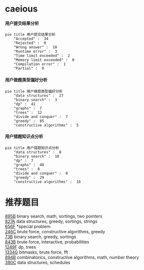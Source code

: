 # caeious

<!-- tabs:start -->



#### **用户提交结果分析**

```mermaid
pie title 用户提交结果分析
    "Accepted" :  34
    "Rejected" :  0
    "Wrong answer" :  10
    "Runtime error" :  3
    "Time limit exceeded" :  2
    "Memory limit exceeded" :  0
    "Compilation error" :  1
    "Partial" :  0
```

#### **用户做题类型偏好分析**

```mermaid
pie title 用户做题类型偏好分析
    "data structures" :  27
    "binary search" :  3
    "dp" :  41
    "graphs" :  7
    "trees" :  12
    "divide and conquer" :  7
    "greedy" :  85
    "constructive algorithms" :  5
```
#### **用户错题知识点分析**

```mermaid
pie title 用户错题知识点分析
    "data structures" :  8
    "binary search" :  18
    "dp" :  7
    "graphs" :  40
    "trees" :  0
    "divide and conquer" :  0
    "greedy" :  29
    "constructive algorithms" :  16
```



<!-- tabs:end -->
# 推荐题目
[895B](https://codeforces.com/contest/895/problem/B)		binary search,
                        math,
                        sortings,
                        two pointers		  
[827A](https://codeforces.com/contest/827/problem/A)		data structures,
                        greedy,
                        sortings,
                        strings		  
[656F](https://codeforces.com/contest/656/problem/F)		*special problem		  
[246C](https://codeforces.com/contest/246/problem/C)		brute force,
                        constructive algorithms,
                        greedy		  
[73B](https://codeforces.com/contest/73/problem/B)		binary search,
                        greedy,
                        sortings		  
[843B](https://codeforces.com/contest/843/problem/B)		brute force,
                        interactive,
                        probabilities		  
[1249F](https://codeforces.com/contest/1249/problem/F)		dp,
                        trees		  
[1334G](https://codeforces.com/contest/1334/problem/G)		bitmasks,
                        brute force,
                        fft		  
[894B](https://codeforces.com/contest/894/problem/B)		combinatorics,
                        constructive algorithms,
                        math,
                        number theory		  
[380C](https://codeforces.com/contest/380/problem/C)		data structures,
                        schedules		  
